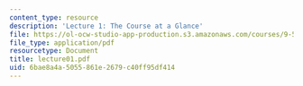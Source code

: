 ```yaml
---
content_type: resource
description: 'Lecture 1: The Course at a Glance'
file: https://ol-ocw-studio-app-production.s3.amazonaws.com/courses/9-520-statistical-learning-theory-and-applications-spring-2003/6bae8a4a5055861e2679c40ff95df414_lecture01.pdf
file_type: application/pdf
resourcetype: Document
title: lecture01.pdf
uid: 6bae8a4a-5055-861e-2679-c40ff95df414
---
```

